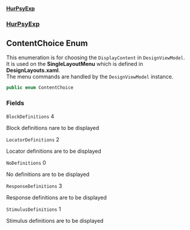 #### [HurPsyExp](index.md 'index')
### [HurPsyExp](HurPsyExp.md 'HurPsyExp')

## ContentChoice Enum

This enumeration is for choosing the `DisplayContent` in `DesignViewModel`.  
It is used on the **SingleLayoutMenu** which is defined in **DesignLayouts.xaml**.  
The menu commands are handled by the `DesignViewModel` instance.

```csharp
public enum ContentChoice
```
### Fields

<a name='HurPsyExp.ContentChoice.BlockDefinitions'></a>

`BlockDefinitions` 4

Block definitions nare to be displayed

<a name='HurPsyExp.ContentChoice.LocatorDefinitions'></a>

`LocatorDefinitions` 2

Locator definitions are to be displayed

<a name='HurPsyExp.ContentChoice.NoDefinitions'></a>

`NoDefinitions` 0

No definitions are to be displayed

<a name='HurPsyExp.ContentChoice.ResponseDefinitions'></a>

`ResponseDefinitions` 3

Response definitions are to be displayed

<a name='HurPsyExp.ContentChoice.StimulusDefinitions'></a>

`StimulusDefinitions` 1

Stimulus definitions are to be displayed